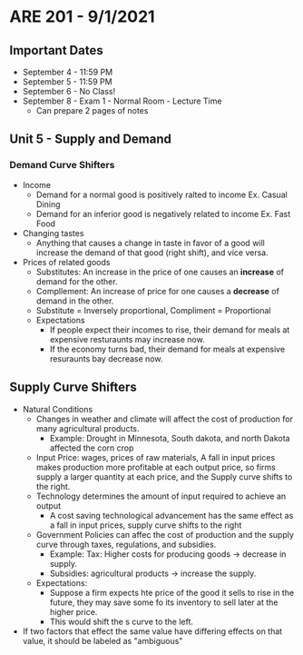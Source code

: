 # ARE 201 - 9/1/2021
## Important Dates
- September 4 - 11:59 PM
- September 5 - 11:59 PM
- September 6 - No Class!
- September 8 - Exam 1 - Normal Room - Lecture Time
    - Can prepare 2 pages of notes
## Unit 5 - Supply and Demand
### Demand Curve Shifters
- Income
    - Demand for a normal good is positively ralted to income Ex. Casual Dining
    - Demand for an inferior good is negatively related to income Ex. Fast Food
- Changing tastes
    - Anything that causes a change in taste in favor of a good will increase the demand of that good (right shift), and vice versa.
- Prices of related goods
    - Substitutes: An increase in the price of one causes an __increase__ of demand for the other.
    - Compllement: An increase of price for one causes a __decrease__ of demand in the other.
    - Substitute = Inversely proportional, Compliment = Proportional
    - Expectations
        - If people expect their incomes to rise, their demand for meals at expensive resturaunts may increase now.
        - If the economy turns bad, their demand for meals at expensive resuraunts bay decrease now.
## Supply Curve Shifters
- Natural Conditions
    - Changes in weather and climate will affect the cost of production for many agricultural products.
        - Example: Drought in Minnesota, South dakota, and north Dakota affected the corn crop
    - Input Price: wages, prices of raw materials, A fall in input prices makes production more profitable at each output price, so firms supply a larger  quantity at each price, and the Supply curve shifts to the right.
    - Technology determines the amount of input required to achieve an output
        -  A cost saving technological advancement has the same effect as a fall in input prices, supply curve shifts to the right
    - Government Policies can affec the cost of production and the supply curve through taxes, regulations, and subsidies.
        - Example: Tax: Higher costs for producing goods -> decrease in supply.
        - Subsidies: agricultural products -> increase the supply.
    - Expectations:
        - Suppose a firm expects hte price of the good it sells to rise in the future, they may save some fo its inventory to sell later at the higher price.
        - This would shift the s curve to the left.
- If two factors that effect the same value have differing effects on that value, it should be labeled as "ambiguous"
